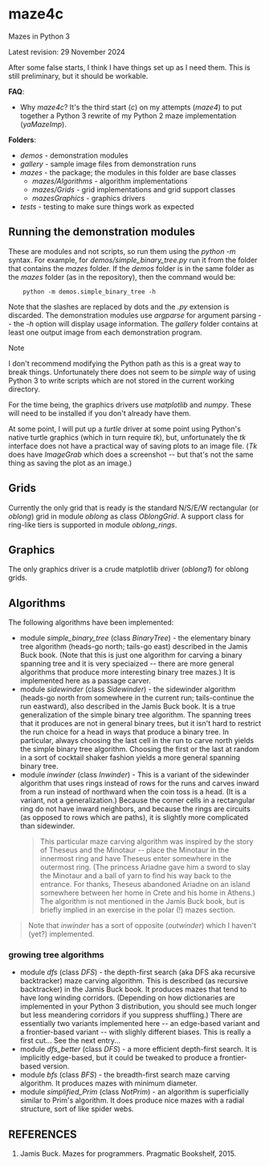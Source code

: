 # maze4c
Mazes in Python 3

Latest revision: 29 November 2024

After some false starts, I think I have things set up as I need them.  This is still preliminary, but it should be workable.

**FAQ**:

*  Why *maze4c*? It's the third start (*c*) on my attempts (*maze4*) to put together a Python 3 rewrite of my Python 2 maze implementation (*yaMazeImp*).

**Folders**:

*  *demos* - demonstration modules
*  *gallery* - sample image files from demonstration runs
*  *mazes* - the package; the modules in this folder are base classes
    +  *mazes/Algorithms* - algorithm implementations
    +  *mazes/Grids* - grid implementations and grid support classes
    +  *mazesGraphics* - graphics drivers
*  *tests* - testing to make sure things work as expected

## Running the demonstration modules

These are modules and not scripts, so run them using the *python -m* syntax.
For example, for *demos/simple\_binary\_tree.py* run it from the folder that contains the *mazes* folder.  If the *demos* folder is in the same folder as the *mazes* folder (as in the repository), then the command would be:

```
    python -m demos.simple_binary_tree -h
```
Note that the slashes are replaced by dots and the *.py* extension is discarded.  The demonstration modules use *argparse* for argument parsing -- the *-h* option will display usage information.  The *gallery* folder contains at least one output image from each demonstration program.

> [!NOTE]  
> I don't recommend modifying the Python path as this is a great way to break things.  Unfortunately there does not seem to be *simple* way of using Python 3 to write scripts which are not stored in the current working directory.

For the time being, the graphics drivers use *matplotlib* and *numpy*.  These will need to be installed if you don't already have them.

At some point, I will put up a *turtle* driver at some point using Python's native turtle graphics (which in turn require *tk*), but, unfortunately the *tk* interface does not have a practical way of saving plots to an image file.  (*Tk* does have *ImageGrab* which does a screenshot -- but that's not the same thing as saving the plot as an image.)

## Grids

Currently the only grid that is ready is the standard N/S/E/W rectangular (or *oblong*) grid in module *oblong* as class *OblongGrid*.  A support class for ring-like tiers is supported in module *oblong\_rings*.

## Graphics

The only graphics driver is a crude matplotlib driver (*oblong1*) for oblong grids.

## Algorithms

The following algorithms have been implemented:

* module *simple\_binary\_tree* (class *BinaryTree*) - the elementary binary tree algorithm (heads-go north; tails-go east) described in the Jamis Buck book.  (Note that this is just one algorithm for carving a binary spanning tree and it is very speciaized -- there are more general algorithms that produce more interesting binary tree mazes.)  It is implemented here as a passage carver.
* module *sidewinder* (class *Sidewinder*) - the sidewinder algorithm (heads-go north from somewhere in the current run; tails-continue the run eastward), also described in the Jamis Buck book.  It is a true generalization of the simple binary tree algorithm.  The spanning trees that it produces are not in general binary trees, but it isn't hard to restrict the run choice for a head in ways that produce a binary tree.  In particular, always choosing the last cell in the run to carve north yields the simple binary tree algorithm.  Choosing the first or the last at random in a sort of cocktail shaker fashion yields a more general spanning binary tree.
* module *inwinder* (class *Inwinder*) - This is a variant of the sidewinder algorithm that uses rings instead of rows for the runs and carves inward from a run instead of northward when the coin toss is a head.  (It is a variant, not a generalization.)  Because the corner cells in a rectangular ring do not have inward neighbors, and because the rings are circuits (as opposed to rows which are paths), it is slightly more complicated than sidewinder.
  > This particular maze carving algorithm was inspired by the story of Theseus and the Minotaur -- place the Minotaur in the innermost ring and have Theseus enter somewhere in the outermost ring.  (The princess Ariadne gave him a sword to slay the Minotaur and a ball of yarn to find his way back to the entrance.  For thanks, Theseus abandoned Ariadne on an island somewhere between her home in Crete and his home in Athens.)  The algorithm is not mentioned in the Jamis Buck book, but is briefly implied in an exercise in the polar (!) mazes section.

 > Note that *inwinder* has a sort of opposite (*outwinder*) which I haven't (yet?) implemented.

### growing tree algorithms

* module *dfs* (class *DFS*) - the depth-first search (aka DFS aka recursive backtracker) maze carving algorithm.  This is described (as recursive backtracker) in the Jamis Buck book.  It produces mazes that tend to have long winding corridors.  (Depending on how dictionaries are implemented in your Python 3 distribution, you should see much longer but less meandering corridors if you suppress shuffling.)  There are essentially two variants implemented here -- an edge-based variant and a frontier-based variant -- with slighly different biases.  This is really a first cut...  See the next entry...
* module *dfs\_better* (class *DFS*) - a more efficient depth-first search.  It is implicitly edge-based, but it could be tweaked to produce a frontier-based version.
* module *bfs* (class *BFS*) - the breadth-first search maze carving algorithm.  It produces mazes with minimum diameter.
* module *simplified\_Prim* (class *NotPrim*) - an algorithm is superficially similar to Prim's algorithm.  It does produce nice mazes with a radial structure, sort of like spider webs.

## REFERENCES

1. Jamis Buck. Mazes for programmers.  Pragmatic Bookshelf, 2015.
